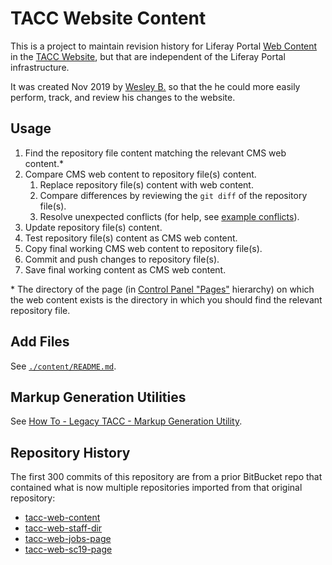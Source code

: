 # TACC Website Content

This is a project to maintain revision history for Liferay Portal [Web Content][lr-web-content] in the [TACC Website][tacc-website], but that are independent of the Liferay Portal infrastructure.

It was created Nov 2019 by [Wesley B.][user-wb] so that the he could more easily perform, track, and review his changes to the website.

[lr-web-content]: https://portal.liferay.dev/docs/6-1/user/-/knowledge_base/u/web-content-management "Liferay Portal: Web Content Management"
[user-wb]: https://github.com/tacc-wbomar "Wesley B. of Communications, Media & Design"
[tacc-website]: https://www.tacc.utexas.edu "TACC Public Website"

## Usage

1. Find the repository file content matching the relevant CMS web content.\*
2. Compare CMS web content to repository file(s) content.
    1. Replace repository file(s) content with web content.
    2. Compare differences by reviewing the `git diff` of the repository file(s).
    3. Resolve unexpected conflicts (for help, see [example conflicts][doc-conflicts]).
3. Update repository file(s) content.
4. Test repository file(s) content as CMS web content.
5. Copy final working CMS web content to repository file(s).
6. Commit and push changes to repository file(s).
7. Save final working content as CMS web content.

\* The directory of the page (in [Control Panel "Pages"][cp-pages] hierarchy) on which the web content exists is the directory in which you should find the relevant repository file.

[doc-conflicts]: ./docs/content-conflicts.md "Example Content Conflicts"
[cp-pages]: https://www.tacc.utexas.edu/group/control_panel/manage?p_p_id=156&p_p_lifecycle=0&p_p_state=maximized&p_p_mode=view&doAsGroupId=1084364 "Control Panel > Website > Pages > Public Pages"

## Add Files

See [`./content/README.md`](./content/README.md).

## Markup Generation Utilities

See [How To - Legacy TACC - Markup Generation Utility](https://confluence.tacc.utexas.edu/x/AYGDC).

## Repository History

The first 300 commits of this repository are from a prior BitBucket repo that contained what is now multiple repositories imported from that original repository:

- [tacc-web-content](https://github.com/tacc-wbomar/tacc-web-content)
- [tacc-web-staff-dir](https://github.com/tacc-wbomar/tacc-web-staff-dir)
- [tacc-web-jobs-page](https://github.com/tacc-wbomar/tacc-web-jobs-page)
- [tacc-web-sc19-page](https://github.com/tacc-wbomar/tacc-web-sc19-page)
